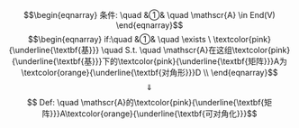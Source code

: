 $$\begin{eqnarray}
条件: \quad
&①& \quad \mathscr{A} \in End(V) 
\end{eqnarray}$$
$$\begin{eqnarray}
if:\quad
&①& \quad \exists \ \textcolor{pink}{\underline{\textbf{基}}} \quad S.t. \quad \mathscr{A}在这组\textcolor{pink}{\underline{\textbf{基}}}下的\textcolor{pink}{\underline{\textbf{矩阵}}}A为\textcolor{orange}{\underline{\textbf{对角形}}}D \\
\end{eqnarray}$$
$$\quad \Downarrow \quad $$
$$ Def: \quad \mathscr{A}的\textcolor{pink}{\underline{\textbf{矩阵}}}A\textcolor{orange}{\underline{\textbf{可对角化}}}$$